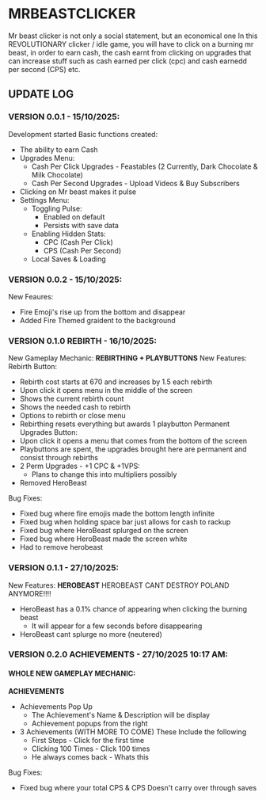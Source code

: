 # MRBEASTCLICKER
Mr beast clicker is not only a social statement, but an economical one
In this REVOLUTIONARY clicker / idle game, you will have to click on a
burning mr beast, in order to earn cash, the cash earnt from clicking
on upgrades that can increase stuff such as cash earned per click (cpc)
and cash earnedd per second (CPS) etc.

## UPDATE LOG
### VERSION 0.0.1 - 15/10/2025:
Development started
Basic functions created:
- The ability to earn Cash
- Upgrades Menu:
  - Cash Per Click Upgrades - Feastables (2 Currently, Dark Chocolate & Milk Chocolate)
  - Cash Per Second Upgrades - Upload Videos & Buy Subscribers
- Clicking on Mr beast makes it pulse
- Settings Menu:
  - Toggling Pulse:
    - Enabled on default
    - Persists with save data
  - Enabling Hidden Stats:
    - CPC (Cash Per Click)
    - CPS (Cash Per Second)
  - Local Saves & Loading

### VERSION 0.0.2 - 15/10/2025:
New Feaures:
- Fire Emoji's rise up from the bottom and disappear
- Added Fire Themed graident to the background

### VERSION 0.1.0 REBIRTH - 16/10/2025:
New Gameplay Mechanic:
**REBIRTHING + PLAYBUTTONS**
New Features:
Rebirth Button:
- Rebirth cost starts at 670 and increases by 1.5 each rebirth
- Upon click it opens menu in the middle of the screen
- Shows the current rebirth count
- Shows the needed cash to rebirth
- Options to rebirth or close menu
- Rebirthing resets everything but awards 1 playbutton
Permanent Upgrades Button:
- Upon click it opens a menu that comes from the bottom of the screen
- Playbuttons are spent, the upgrades brought here are permanent and consist through rebirths
- 2 Perm Upgrades - +1 CPC & +1VPS:
  - Plans to change this into multipliers possibly
- Removed HeroBeast

Bug Fixes:
- Fixed bug where fire emojis made the bottom length infinite
- Fixed bug when holding space bar just allows for cash to rackup
- Fixed bug where HeroBeast splurged on the screen
- Fixed bug where HeroBeast made the screen white
- Had to remove herobeast

### VERSION 0.1.1 - 27/10/2025:
New Features:
**HEROBEAST**
HEROBEAST CANT DESTROY POLAND ANYMORE!!!!
- HeroBeast has a 0.1% chance of appearing when clicking the burning beast
  - It will appear for a few seconds before disappearing
- HeroBeast cant splurge no more (neutered)

### VERSION 0.2.0 ACHIEVEMENTS - 27/10/2025 10:17 AM:
#### WHOLE NEW GAMEPLAY MECHANIC:
**ACHIEVEMENTS**
- Achievements Pop Up
  - The Achievement's Name & Description will be display
  - Achievement popups from the right
- 3 Achievements (WITH MORE TO COME)
  These Include the following
  - First Steps - Click for the first time 
  - Clicking 100 Times - Click 100 times
  - He always comes back - Whats this
    
Bug Fixes:
- Fixed bug where your total CPS & CPS Doesn't carry over through saves

